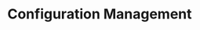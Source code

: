 ---
title: Configuration Management
alias: ['/applications/salt/','/applications/ansible/','/applications/puppet/','/applications/chef/']
---